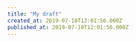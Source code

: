 ```yaml
---
title: "My draft"
created_at: 2019-07-10T12:01:56.000Z
published_at: 2019-07-10T12:01:56.000Z
---
```


